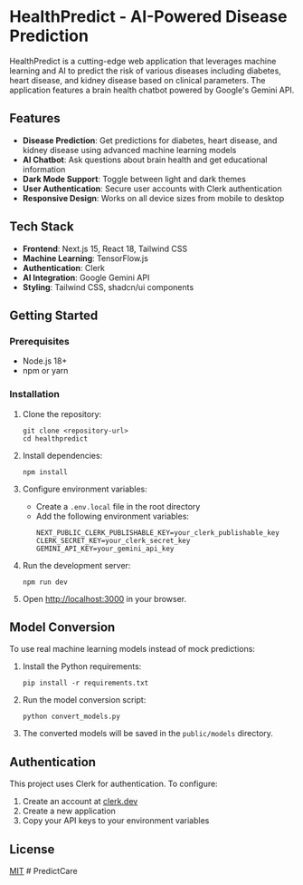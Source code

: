 # HealthPredict - AI-Powered Disease Prediction

HealthPredict is a cutting-edge web application that leverages machine learning and AI to predict the risk of various diseases including diabetes, heart disease, and kidney disease based on clinical parameters. The application features a brain health chatbot powered by Google's Gemini API.

## Features

- **Disease Prediction**: Get predictions for diabetes, heart disease, and kidney disease using advanced machine learning models
- **AI Chatbot**: Ask questions about brain health and get educational information
- **Dark Mode Support**: Toggle between light and dark themes
- **User Authentication**: Secure user accounts with Clerk authentication
- **Responsive Design**: Works on all device sizes from mobile to desktop

## Tech Stack

- **Frontend**: Next.js 15, React 18, Tailwind CSS
- **Machine Learning**: TensorFlow.js
- **Authentication**: Clerk
- **AI Integration**: Google Gemini API
- **Styling**: Tailwind CSS, shadcn/ui components

## Getting Started

### Prerequisites

- Node.js 18+ 
- npm or yarn

### Installation

1. Clone the repository:
   ```
   git clone <repository-url>
   cd healthpredict
   ```

2. Install dependencies:
   ```
   npm install
   ```

3. Configure environment variables:
   - Create a `.env.local` file in the root directory
   - Add the following environment variables:
     ```
     NEXT_PUBLIC_CLERK_PUBLISHABLE_KEY=your_clerk_publishable_key
     CLERK_SECRET_KEY=your_clerk_secret_key
     GEMINI_API_KEY=your_gemini_api_key
     ```

4. Run the development server:
   ```
   npm run dev
   ```

5. Open [http://localhost:3000](http://localhost:3000) in your browser.

## Model Conversion

To use real machine learning models instead of mock predictions:

1. Install the Python requirements:
   ```
   pip install -r requirements.txt
   ```

2. Run the model conversion script:
   ```
   python convert_models.py
   ```

3. The converted models will be saved in the `public/models` directory.

## Authentication

This project uses Clerk for authentication. To configure:

1. Create an account at [clerk.dev](https://clerk.dev)
2. Create a new application
3. Copy your API keys to your environment variables

## License

[MIT](LICENSE)
#   P r e d i c t C a r e  
 